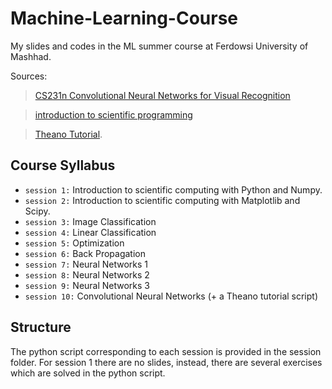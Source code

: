 # Machine-Learning-Course

My slides and codes in the ML summer course at Ferdowsi University of Mashhad.

Sources:

> [CS231n Convolutional Neural Networks for Visual Recognition](http://cs231n.github.io/)

> [introduction to scientific programming](http://btabibian.com/notebooks/learnpython/)

> [Theano Tutorial](http://deeplearning.net/software/theano/tutorial/).

## Course Syllabus

 - `session 1:` Introduction to scientific computing with Python and Numpy.
 - `session 2:` Introduction to scientific computing with Matplotlib and Scipy.
 - `session 3:` Image Classification
 - `session 4:` Linear Classification
 - `session 5:` Optimization
 - `session 6:` Back Propagation
 - `session 7:` Neural Networks 1
 - `session 8:` Neural Networks 2
 - `session 9:` Neural Networks 3
 - `session 10:` Convolutional Neural Networks (+ a Theano tutorial script)

 
 
 
 ## Structure
 
 The python script corresponding to each session is provided in the session folder. For session 1 there are no slides, instead, there are several exercises which are solved in the python script.
